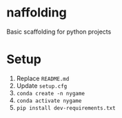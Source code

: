 naffolding
==========

Basic scaffolding for python projects

Setup
=====

1. Replace `README.md`
2. Update `setup.cfg`
2. `conda create -n nygame`
3. `conda activate nygame`
4. `pip install dev-requirements.txt`

